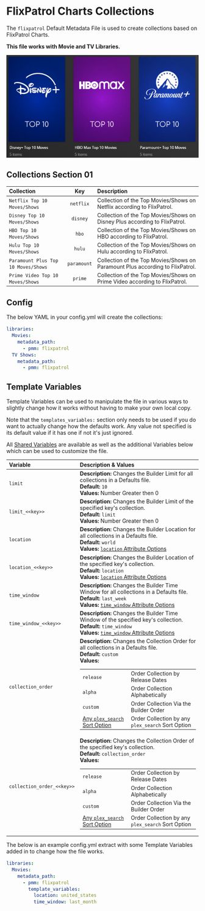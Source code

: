 # FlixPatrol Charts Collections

The `flixpatrol` Default Metadata File is used to create collections based on FlixPatrol Charts.

**This file works with Movie and TV Libraries.**

![](../images/flixpatrol.png)

## Collections Section 01

| Collection                          |     Key     | Description                                                                   |
|:------------------------------------|:-----------:|:------------------------------------------------------------------------------|
| `Netflix Top 10 Moves/Shows`        |  `netflix`  | Collection of the Top Movies/Shows on Netflix according to FlixPatrol.        |
| `Disney Top 10 Moves/Shows`         |  `disney`   | Collection of the Top Movies/Shows on Disney Plus according to FlixPatrol.    |
| `HBO Top 10 Moves/Shows`            |    `hbo`    | Collection of the Top Movies/Shows on HBO according to FlixPatrol.            |
| `Hulu Top 10 Moves/Shows`           |   `hulu`    | Collection of the Top Movies/Shows on Hulu according to FlixPatrol.           |
| `Paramount Plus Top 10 Moves/Shows` | `paramount` | Collection of the Top Movies/Shows on Paramount Plus according to FlixPatrol. |
| `Prime Video Top 10 Moves/Shows`    |   `prime`   | Collection of the Top Movies/Shows on Prime Video according to FlixPatrol.    |

## Config

The below YAML in your config.yml will create the collections:

```yaml
libraries:
  Movies:
    metadata_path:
      - pmm: flixpatrol
  TV Shows:
    metadata_path:
      - pmm: flixpatrol
```

## Template Variables

Template Variables can be used to manipulate the file in various ways to slightly change how it works without having to make your own local copy.

Note that the `templates_variables:` section only needs to be used if you do want to actually change how the defaults work. Any value not specified is its default value if it has one if not it's just ignored.

All [Shared Variables](../variables) are available as well as the additional Variables below which can be used to customize the file.

| Variable                   | Description & Values                                                                                                                                                                                                                                                                                                                                                                                                                                                                                                                          |
|:---------------------------|:----------------------------------------------------------------------------------------------------------------------------------------------------------------------------------------------------------------------------------------------------------------------------------------------------------------------------------------------------------------------------------------------------------------------------------------------------------------------------------------------------------------------------------------------|
| `limit`                    | **Description:** Changes the Builder Limit for all collections in a Defaults file.<br>**Default:** `10`<br>**Values:** Number Greater then 0                                                                                                                                                                                                                                                                                                                                                                                                  |
| `limit_<<key>>`            | **Description:** Changes the Builder Limit of the specified key's collection.<br>**Default:** `limit`<br>**Values:** Number Greater then 0                                                                                                                                                                                                                                                                                                                                                                                                    |
| `location`                 | **Description:** Changes the Builder Location for all collections in a Defaults file.<br>**Default:** `world`<br>**Values:** [`location` Attribute Options](../../metadata/builders/flixpatrol.md#top-platform-attributes)                                                                                                                                                                                                                                                                                                                    |
| `location_<<key>>`         | **Description:** Changes the Builder Location of the specified key's collection.<br>**Default:** `location`<br>**Values:** [`location` Attribute Options](../../metadata/builders/flixpatrol.md#top-platform-attributes)                                                                                                                                                                                                                                                                                                                      |
| `time_window`              | **Description:** Changes the Builder Time Window for all collections in a Defaults file.<br>**Default:** `last_week`<br>**Values:** [`time_window` Attribute Options](../../metadata/builders/flixpatrol.md#top-platform-attributes)                                                                                                                                                                                                                                                                                                          |
| `time_window_<<key>>`      | **Description:** Changes the Builder Time Window of the specified key's collection.<br>**Default:** `time_window`<br>**Values:** [`time_window` Attribute Options](../../metadata/builders/flixpatrol.md#top-platform-attributes)                                                                                                                                                                                                                                                                                                             |
| `collection_order`         | **Description:** Changes the Collection Order for all collections in a Defaults file.<br>**Default:** `custom`<br>**Values:**<table class="clearTable"><tr><td>`release`</td><td>Order Collection by Release Dates</td></tr><tr><td>`alpha`</td><td>Order Collection Alphabetically</td></tr><tr><td>`custom`</td><td>Order Collection Via the Builder Order</td></tr><tr><td>[Any `plex_search` Sort Option](../../metadata/builders/plex.md#sort-options)</td><td>Order Collection by any `plex_search` Sort Option</td></tr></table>       |
| `collection_order_<<key>>` | **Description:** Changes the Collection Order of the specified key's collection.<br>**Default:** `collection_order`<br>**Values:**<table class="clearTable"><tr><td>`release`</td><td>Order Collection by Release Dates</td></tr><tr><td>`alpha`</td><td>Order Collection Alphabetically</td></tr><tr><td>`custom`</td><td>Order Collection Via the Builder Order</td></tr><tr><td>[Any `plex_search` Sort Option](../../metadata/builders/plex.md#sort-options)</td><td>Order Collection by any `plex_search` Sort Option</td></tr></table>  |

The below is an example config.yml extract with some Template Variables added in to change how the file works.

```yaml
libraries:
  Movies:
    metadata_path:
      - pmm: flixpatrol
        template_variables:
          location: united_states
          time_window: last_month
```
